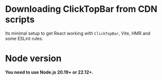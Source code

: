 # Downloading ClickTopBar from CDN scripts
Its minimal setup to get React working with ```ClickTopBar```, Vite, HMR and some ESLint rules.

# Node version
<b>You need to use Node.js 20.19+ or 22.12+.</b>

